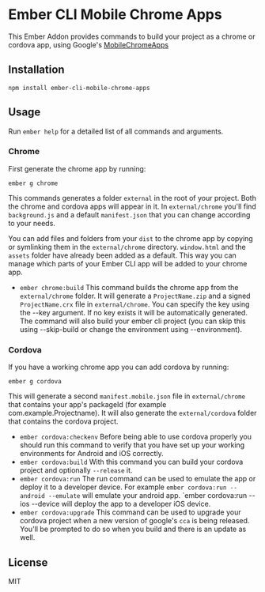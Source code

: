 # Ember CLI Mobile Chrome Apps

This Ember Addon provides commands to build your project as a chrome or cordova app, using Google's [MobileChromeApps](https://github.com/MobileChromeApps/mobile-chrome-apps)

## Installation

`npm install ember-cli-mobile-chrome-apps`

## Usage

Run `ember help` for a detailed list of all commands and arguments.

### Chrome

First generate the chrome app by running:

```
ember g chrome
```

This commands generates a folder `external` in the root of your project.
Both the chrome and cordova apps will appear in it.
In `external/chrome` you'll find `background.js` and a default `manifest.json` that you can change according to your needs.

You can add files and folders from your `dist` to the chrome app by copying or symlinking them in the `external/chrome` directory.
`window.html` and the `assets` folder have already been added as a default.
This way you can manage which parts of your Ember CLI app will be added to your chrome app.

- `ember chrome:build`
  This command builds the chrome app from the `external/chrome` folder.
  It will generate a `ProjectName.zip` and a signed `ProjectName.crx` file in `external/chrome`.
  You can specify the key using the --key argument. If no key exists it will be automatically generated.
  The command will also build your ember cli project (you can skip this using --skip-build or change the environment using --environment).

### Cordova

If you have a working chrome app you can add cordova by running:

```
ember g cordova
```

This will generate a second `manifest.mobile.json` file in `external/chrome` that contains your app's packageId (for example com.example.Projectname).
It will also generate the `external/cordova` folder that contains the cordova project.

- `ember cordova:checkenv`
  Before being able to use cordova properly you should run this command to verify that you have set up your working environments for Android and iOS correctly.
- `ember cordova:build`
  With this command you can build your cordova project and optionally `--release` it.
- `ember cordova:run`
  The run command can be used to emulate the app or deploy it to a developer device.
  For example `ember cordova:run --android --emulate` will emulate your android app.
  `ember cordova:run --ios --device will deploy the app to a developer iOS device.
- `ember cordova:upgrade`
  This command can be used to upgrade your cordova project when a new version of google's `cca` is being released.
  You'll be prompted to do so when you build and there is an update as well.

## License

MIT

